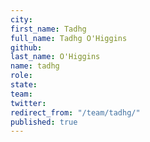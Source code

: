```yaml
---
city: 
first_name: Tadhg
full_name: Tadhg O'Higgins
github: 
last_name: O'Higgins
name: tadhg
role: 
state: 
team: 
twitter: 
redirect_from: "/team/tadhg/"
published: true
---
```


